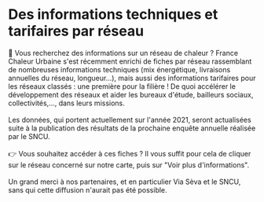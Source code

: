 # Des informations techniques et tarifaires par réseau

🔎 Vous recherchez des informations sur un réseau de chaleur ? France Chaleur Urbaine s'est récemment enrichi de fiches par réseau rassemblant de nombreuses informations techniques (mix énergétique, livraisons annuelles du réseau, longueur...), mais aussi des informations tarifaires pour les réseaux classés : une première pour la filière ! De quoi accélérer le développement des réseaux et aider les bureaux d'étude, bailleurs sociaux, collectivités,..., dans leurs missions.\
\
Les données, qui portent actuellement sur l'année 2021, seront actualisées suite à la publication des résultats de la prochaine enquête annuelle réalisée par le SNCU.\
\
👉 Vous souhaitez accéder à ces fiches ? Il vous suffit pour cela de cliquer sur le réseau concerné sur notre carte, puis sur "Voir plus d'informations".\
\
Un grand merci à nos partenaires, et en particulier Via Sèva et le SNCU, sans qui cette diffusion n'aurait pas été possible.
